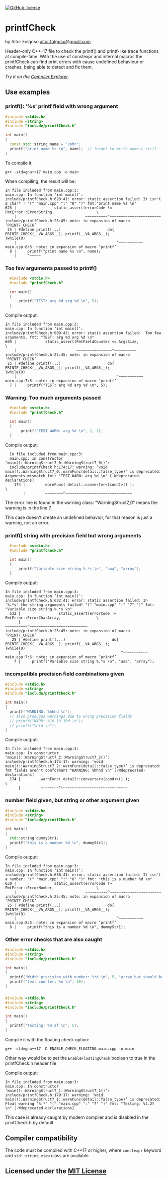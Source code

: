 [![GitHub license](https://img.shields.io/badge/C%2B%2B-17-blue)](https://en.cppreference.com/w/cpp/compiler_support#cpp17)

# printfCheck
by Aitor Folgoso <aitor.folgoso@gmail.com>

Header-only C++-17 file to check the printf() and printf-like trace functions at compile-time.
With the use of constexpr and internal macros the printfCheck can find print errors with cause undefined behaviour or crashes, being able to detect and fix them.

_Try it on the [Compiler Explorer](https://godbolt.org/z/8acPeq743)._

## Use examples

### printf(): '%s' printf field with wrong argument

  ```cpp
#include <stdio.h>
#include <string>
#include "include/printfCheck.h"

int main()
{
    const std::string name = "John";
    printf("print name %s \n", name);  // forget to write name.c_str() 
}
  ```

  To compile it:
  ```
  g++ -std=gnu++17 main.cpp -o main
  ```

  When compiling, the result will be:
  ```
In file included from main.cpp:3:
main.cpp: In function ‘int main()’:
include/printfCheck.h:628:41: error: static assertion failed: It isn't a char* ! "(" "main.cpp" ":" "8" ")" fmt:"print name %s \n"
  628 |                 static_assert(errorCode != FmtError::ErrorString,                   \
      |                               ~~~~~~~~~~^~~~~~~~~~~~~~~~~~~~~~~~
include/printfCheck.h:25:45: note: in expansion of macro ‘PRINTF_CHECK’
   25 | #define printf(...)                     do{ PRINTF_CHECK(__VA_ARGS__); printf(__VA_ARGS__);                    }while(0)
      |                                             ^~~~~~~~~~~~
main.cpp:8:5: note: in expansion of macro ‘printf’
    8 |     printf("print name %s \n", name);
      |     ^~~~~~
  ```

### Too few arguments passed to printf()

  ```cpp
    #include <stdio.h>
    #include "printfCheck.h"
  
    int main()
    {        
        printf("TEST: arg %d arg %d \n", 5);
    }
  ```
  
  Compile output:
  ```
In file included from main.cpp:3:
main.cpp: In function ‘int main()’:
include/printfCheck.h:609:43: error: static assertion failed:  Too few arguments. fmt: "TEST: arg %d arg %d \n"
  609 |             static_assert(FmtFieldCounter <= ArgsSize,                              \
      |                           ~~~~~~~~~~~~~~~~^~~~~~~~~~~
include/printfCheck.h:25:45: note: in expansion of macro ‘PRINTF_CHECK’
   25 | #define printf(...)                     do{ PRINTF_CHECK(__VA_ARGS__); printf(__VA_ARGS__);                    }while(0)
      |                                             ^~~~~~~~~~~~
main.cpp:7:5: note: in expansion of macro ‘printf’
    7 |     printf("TEST: arg %d arg %d \n", 5);
  ```

### Warning: Too much arguments passed
  ```cpp
    #include <stdio.h>
    #include "printfCheck.h"
  
    int main()
    {        
         printf("TEST WARN: arg %d \n", 1, 2);
    }
  ```

  Compile output:
  ```
    In file included from main.cpp:3:
    main.cpp: In constructor ‘main()::WarningStruct7_0::WarningStruct7_0()’:
    include/printfCheck.h:174:17: warning: ‘void main()::WarningStruct7_0::warnFunc(detail::false_type)’ is deprecated: Arguments mismatch fmt: "TEST WARN: arg %d \n" [-Wdeprecated-declarations]
      174 |         warnFunc( detail::converter<(cond)>() );                \
          |         ~~~~~~~~^~~~~~~~~~~~~~~~~~~~~~~~~~~~~~~
  ```
The error line is found in the warning class: "WarningStruct7_0" means the warning is in the line 7

This case doesn't create an undefined behavior, for that reason is just a warning, not an error.

### printf() string with precision field but wrong arguments

  ```cpp
    #include <stdio.h>
    #include "printfCheck.h"
  
    int main()
    {
        printf("Variable size string %.*s \n", "aaa", "array");
    }
  ```
  
  Compile output:
  ```
  In file included from main.cpp:3:
  main.cpp: In function ‘int main()’:
  include/printfCheck.h:632:41: error: static assertion failed: In '%.*s' the string arguments failed! "(" "main.cpp" ":" "7" ")" fmt: "Variable size string %.*s \n"
    632 |                 static_assert(errorCode != FmtError::ErrorCharArray,                \
        |                               ~~~~~~~~~~^~~~~~~~~~~~~~~~~~~~~~~~~~~
  include/printfCheck.h:25:45: note: in expansion of macro ‘PRINTF_CHECK’
     25 | #define printf(...)                     do{ PRINTF_CHECK(__VA_ARGS__); printf(__VA_ARGS__);                    }while(0)
        |                                             ^~~~~~~~~~~~
  main.cpp:7:5: note: in expansion of macro ‘printf’
      7 |     printf("Variable size string %.*s \n", "aaa", "array");
  ```

### incompatible precision field combinations given

  ```cpp
#include <stdio.h>
#include <string>
#include "include/printfCheck.h"

int main()
{
    printf("WARNING: %hhhd \n");
    // also produces warnings due to wrong precision fields
    // printf("WARN: %10.10.10d \n");
    // printf("%hld \n");
}
  ```
  
  Compile output:
  ```
  In file included from main.cpp:3:
  main.cpp: In constructor ‘main()::WarningStruct7_2::WarningStruct7_2()’:
  include/printfCheck.h:174:17: warning: ‘void main()::WarningStruct7_2::warnFunc(detail::false_type)’ is deprecated: fmt fields aren't conformant "WARNING: %hhhd \n" [-Wdeprecated-declarations]
    174 |         warnFunc( detail::converter<(cond)>() );                \
        |         ~~~~~~~~^~~~~~~~~~~~~~~~~~~~~~~~~~~~~~~
  ```

### number field given, but string or other argument given

  ```cpp
#include <stdio.h>
#include <string>
#include "include/printfCheck.h"

int main()
{
    std::string dummyStr1;
    printf("this is a number %d \n", dummyStr1);
}
  ```
  
Compile output:
  ```
In file included from main.cpp:3:
main.cpp: In function ‘int main()’:
include/printfCheck.h:630:41: error: static assertion failed: It isn't a number! "(" "main.cpp" ":" "8" ")" fmt: "this is a number %d \n"
  630 |                 static_assert(errorCode != FmtError::ErrorNumber,                   \
      |                               ~~~~~~~~~~^~~~~~~~~~~~~~~~~~~~~~~~
include/printfCheck.h:25:45: note: in expansion of macro ‘PRINTF_CHECK’
   25 | #define printf(...)                     do{ PRINTF_CHECK(__VA_ARGS__); printf(__VA_ARGS__);                    }while(0)
      |                                             ^~~~~~~~~~~~
main.cpp:8:5: note: in expansion of macro ‘printf’
    8 |     printf("this is a number %d \n", dummyStr1);
  ```

### Other error checks that are also caught

  ```cpp
#include <stdio.h>
#include <string>
#include "include/printfCheck.h"

int main()
{
    printf("Width precision with number: %*d \n", 5, "array but should be integer");
    printf("text counter: %n \n", 10);
}
  ```

### 

  ```cpp
#include <stdio.h>
#include <string>
#include "include/printfCheck.h"

int main()
{
    printf("Testing: %4.2f \n", 5);
}
  ```

Compile it with the floating check option:
```
g++ -std=gnu++17 -D ENABLE_CHECK_FLOATING main.cpp -o main
```
Other way would be to set the `EnableFloatingCheck` boolean to true in the printfCheck.h header file.

Compile output:
```
In file included from main.cpp:3:
main.cpp: In constructor ‘main()::WarningStruct7_1::WarningStruct7_1()’:
include/printfCheck.h:179:17: warning: ‘void main()::WarningStruct7_1::warnFunc(detail::false_type)’ is deprecated: Float warning '%.*' "(" "main.cpp" ":" "7" ")" fmt: "Testing: %4.2f \n" [-Wdeprecated-declarations]
```
This case is already caught by modern compiler and is disabled in the printCheck.h by default

## Compiler compatibility
The code must be compiled with C++17 or higher, where `constexpr` keyword and `std::string_view` class are available 

## Licensed under the [MIT License](LICENSE)

